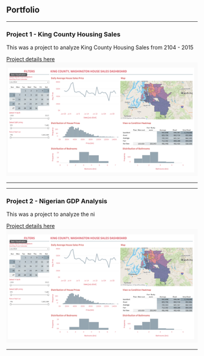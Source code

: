 ## Portfolio

---

### Project 1 - King County Housing Sales

This was a project to analyze King County Housing Sales from 2104 - 2015 

[Project details here](/project1.md)
<img src="images/1.png?raw=true"/>


---

 
---

### Project 2 - Nigerian GDP Analysis

This was a project to analyze the ni

[Project details here](/project2.md)
<img src="images/1.png?raw=true"/>


---






